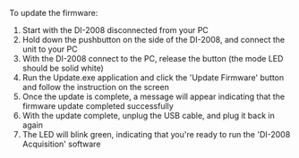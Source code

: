 To update the firmware:

1. Start with the DI-2008 disconnected from your PC
2. Hold down the pushbutton on the side of the DI-2008, and connect the unit to your PC
3. With the DI-2008 connect to the PC, release the button (the mode LED should be solid white)
4. Run the Update.exe application and click the 'Update Firmware' button and follow the instruction on the screen
5. Once the update is complete, a message will appear indicating that the firmware update completed successfully
6. With the update complete, unplug the USB cable, and plug it back in again
7. The LED will blink green, indicating that you're ready to run the 'DI-2008 Acquisition' software
